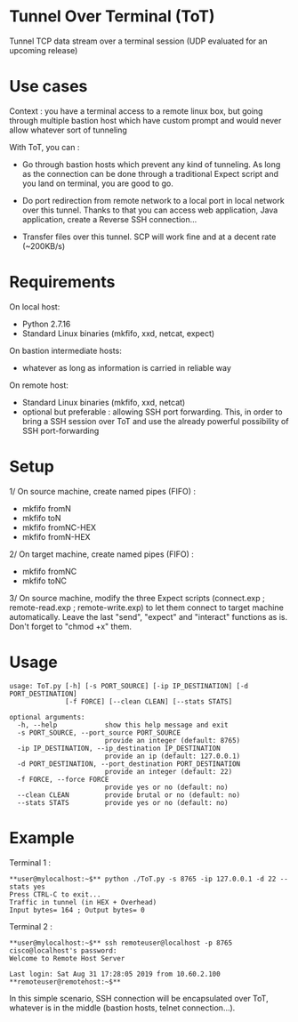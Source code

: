 # Tunnel Over Terminal (ToT)
Tunnel TCP data stream over a terminal session (UDP evaluated for an upcoming release)

# Use cases
Context : you have a terminal access to a remote linux box, but going through multiple bastion host which have custom prompt and would never allow whatever sort of tunneling

With ToT, you can :
- Go through bastion hosts which prevent any kind of tunneling. As long as the connection can be done through a traditional Expect script and you land on terminal, you are good to go.

- Do port redirection from remote network to a local port in local network over this tunnel. Thanks to that you can access web application, Java application, create a Reverse SSH connection...

- Transfer files over this tunnel. SCP will work fine and at a decent rate (~200KB/s)

# Requirements

On local host:
- Python 2.7.16
- Standard Linux binaries (mkfifo, xxd, netcat, expect)

On bastion intermediate hosts:
- whatever as long as information is carried in reliable way

On remote host:
- Standard Linux binaries (mkfifo, xxd, netcat)
- optional but preferable : allowing SSH port forwarding. This, in order to bring a SSH session over ToT and use the already powerful possibility of SSH port-forwarding

# Setup
1/ On source machine, create named pipes (FIFO) :
- mkfifo fromN
- mkfifo toN
- mkfifo fromNC-HEX
- mkfifo fromN-HEX

2/ On target machine, create named pipes (FIFO) :
- mkfifo fromNC
- mkfifo toNC

3/ On source machine, modify the three Expect scripts (connect.exp ; remote-read.exp ; remote-write.exp) to let them connect to target machine automatically. Leave the last "send", "expect" and "interact" functions as is. Don't forget to "chmod +x" them.

# Usage
```
usage: ToT.py [-h] [-s PORT_SOURCE] [-ip IP_DESTINATION] [-d PORT_DESTINATION]  
              [-f FORCE] [--clean CLEAN] [--stats STATS]  

optional arguments:  
  -h, --help            show this help message and exit  
  -s PORT_SOURCE, --port_source PORT_SOURCE  
                        provide an integer (default: 8765)  
  -ip IP_DESTINATION, --ip_destination IP_DESTINATION  
                        provide an ip (default: 127.0.0.1)  
  -d PORT_DESTINATION, --port_destination PORT_DESTINATION  
                        provide an integer (default: 22)  
  -f FORCE, --force FORCE  
                        provide yes or no (default: no)  
  --clean CLEAN         provide brutal or no (default: no)  
  --stats STATS         provide yes or no (default: no)  
```
# Example

Terminal 1 :  
```
**user@mylocalhost:~$** python ./ToT.py -s 8765 -ip 127.0.0.1 -d 22 --stats yes  
Press CTRL-C to exit...  
Traffic in tunnel (in HEX + Overhead)  
Input bytes= 164 ; Output bytes= 0  
```
Terminal 2 :  
```
**user@mylocalhost:~$** ssh remoteuser@localhost -p 8765  
cisco@localhost's password:  
Welcome to Remote Host Server  

Last login: Sat Aug 31 17:28:05 2019 from 10.60.2.100  
**remoteuser@remotehost:~$**  
```
In this simple scenario, SSH connection will be encapsulated over ToT, whatever is in the middle (bastion hosts, telnet connection...).
